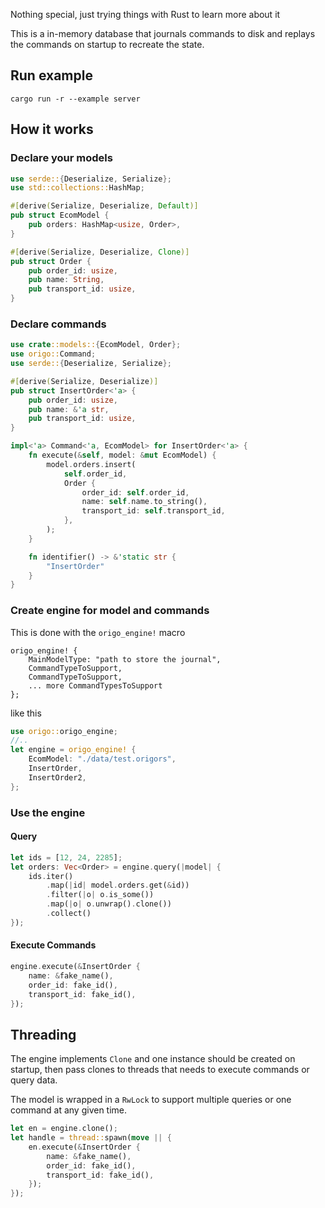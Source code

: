 Nothing special, just trying things with Rust to learn more about it

This is a in-memory database that journals commands to disk and replays the commands on startup to recreate the state.

## Run example
`cargo run -r --example server`

## How it works
### Declare your models
```rust
use serde::{Deserialize, Serialize};
use std::collections::HashMap;

#[derive(Serialize, Deserialize, Default)]
pub struct EcomModel {
    pub orders: HashMap<usize, Order>,
}

#[derive(Serialize, Deserialize, Clone)]
pub struct Order {
    pub order_id: usize,
    pub name: String,
    pub transport_id: usize,
}

```

### Declare commands
```rust
use crate::models::{EcomModel, Order};
use origo::Command;
use serde::{Deserialize, Serialize};

#[derive(Serialize, Deserialize)]
pub struct InsertOrder<'a> {
    pub order_id: usize,
    pub name: &'a str,
    pub transport_id: usize,
}

impl<'a> Command<'a, EcomModel> for InsertOrder<'a> {
    fn execute(&self, model: &mut EcomModel) {
        model.orders.insert(
            self.order_id,
            Order {
                order_id: self.order_id,
                name: self.name.to_string(),
                transport_id: self.transport_id,
            },
        );
    }

    fn identifier() -> &'static str {
        "InsertOrder"
    }
}
```

### Create engine for model and commands
This is done with the `origo_engine!` macro
```
origo_engine! {
    MainModelType: "path to store the journal",
    CommandTypeToSupport,
    CommandTypeToSupport,
    ... more CommandTypesToSupport
};
```
like this
```rust
use origo::origo_engine;
//..
let engine = origo_engine! {
    EcomModel: "./data/test.origors",
    InsertOrder,
    InsertOrder2,
};
```

### Use the engine
#### Query
```rust
let ids = [12, 24, 2285];
let orders: Vec<Order> = engine.query(|model| {
    ids.iter()
        .map(|id| model.orders.get(&id))
        .filter(|o| o.is_some())
        .map(|o| o.unwrap().clone())
        .collect()
});
```
#### Execute Commands
```rust
engine.execute(&InsertOrder {
    name: &fake_name(),
    order_id: fake_id(),
    transport_id: fake_id(),
});
```

## Threading
The engine implements `Clone` and one instance should be created on startup, then pass clones to threads that needs to execute commands or query data.

The model is wrapped in a `RwLock` to support multiple queries or one command at any given time.
```rust
let en = engine.clone();
let handle = thread::spawn(move || {
    en.execute(&InsertOrder {
        name: &fake_name(),
        order_id: fake_id(),
        transport_id: fake_id(),
    });
});
```